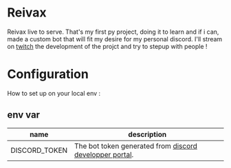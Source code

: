 # Reivax
Reivax live to serve.
That's my first py project, doing it to learn and if i can, made a custom bot that will fit my desire for my personal discord.
I'll stream on [twitch](https://www.twitch.tv/SkekyTv) the development of the projct and try to stepup with people !

# Configuration

How to set up on your local env :

## env var

| name   | description   |
|---|---|
|  DISCORD_TOKEN |The bot token generated from [discord developper portal](https://discord.com/developers/applications).   |
